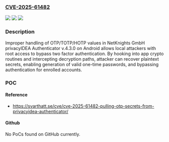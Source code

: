 ### [CVE-2025-61482](https://cve.mitre.org/cgi-bin/cvename.cgi?name=CVE-2025-61482)
![](https://img.shields.io/static/v1?label=Product&message=n%2Fa&color=blue)
![](https://img.shields.io/static/v1?label=Version&message=n%2Fa%20&color=brightgreen)
![](https://img.shields.io/static/v1?label=Vulnerability&message=n%2Fa&color=brightgreen)

### Description

Improper handling of OTP/TOTP/HOTP values in NetKnights GmbH privacyIDEA Authenticator v.4.3.0 on Android allows local attackers with root access to bypass two factor authentication. By hooking into app crypto routines and intercepting decryption paths, attacker can recover plaintext secrets, enabling generation of valid one-time passwords, and bypassing authentication for enrolled accounts.

### POC

#### Reference
- https://svarthatt.se/cve/cve-2025-61482-pulling-otp-secrets-from-privacyidea-authenticator/

#### Github
No PoCs found on GitHub currently.

